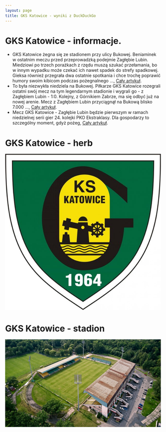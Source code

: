 ```yaml
---
layout: page
title: GKS Katowice - wyniki z DuckDuckGo
---
```

# GKS Katowice - informacje.
  * GKS Katowice żegna się ze stadionem przy ulicy Bukowej. Beniaminek w ostatnim meczu przed przeprowadzką podejmie Zagłębie Lubin. Miedziowi po trzech porażkach z rzędu muszą szukać przełamania, bo w innym wypadku może czekać ich nawet spadek do strefy spadkowej. Gieksa również przegrała dwa ostatnie spotkania i chce trochę poprawić humory swoim kibicom podczas pożegnalnego ..., [Cały artykuł](https://przegladsportowy.onet.pl/pilka-nozna/gks-katowice-zaglebie-lubin-na-zywo-pozegnanie-z-bukowa/5ndmlft).
  * To była niezwykła niedziela na Bukowej. Piłkarze GKS Katowice rozegrali ostatni swój mecz na tym legendarnym stadionie i wygrali go - z Zagłębiem Lubin - 1:0. Kolejny, z Górnikiem Zabrze, ma się odbyć już na nowej arenie. Mecz z Zagłębiem Lubin przyciągnął na Bukową blisko 7.000 ..., [Cały artykuł](https://katowice.naszemiasto.pl/gks-katowice-zegna-sie-z-bukowa-na-koniec-wygral-z-zaglebiem-lubin-a-fani-przygotowali-efektowna-oprawe/ar/c2p2-27347729).
  * Mecz GKS Katowice - Zagłębie Lubin będzie pierwszym w ramach niedzielnej serii gier 24. kolejki PKO Ekstraklasy. Dla gospodarzy to szczególny moment, gdyż pożeg, [Cały artykuł](https://gol24.pl/mecz-gks-katowice-zaglebie-lubin-online-beniaminek-zegna-stadion-przy-bukowej-gdzie-ogladac-w-telewizji-transmisja-i-stream/rs/c2-6154391361).


# GKS Katowice - herb
  ![herb](gks_katowice_herb.jpg)

# GKS Katowice - stadion
  ![stadion](gks_katowice_stadion.jpg)